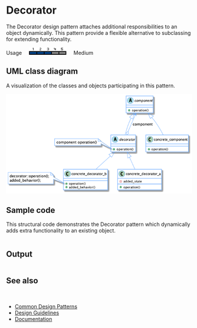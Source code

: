 # Decorator

The Decorator design pattern attaches additional responsibilities to an object dynamically. This pattern provide a flexible alternative to subclassing for extending functionality.

Usage     ![Usage](/pictures/usage3.png)     Medium

## UML class diagram

A visualization of the classes and objects participating in this pattern.

![diagram](/pictures/diagrams/uml/design_patterns/decorator.png)

## Sample code

This structural code demonstrates the Decorator pattern which dynamically adds extra functionality to an existing object.

```cpp

```

## Output

```

```

## See also
​
* [Common Design Patterns](/docs/documentation/Design%20Guidelines/Common%20Design%20Patterns)
* [Design Guidelines](/docs/documentation/Design%20Guidelines)
* [Documentation](/docs/documentation)
